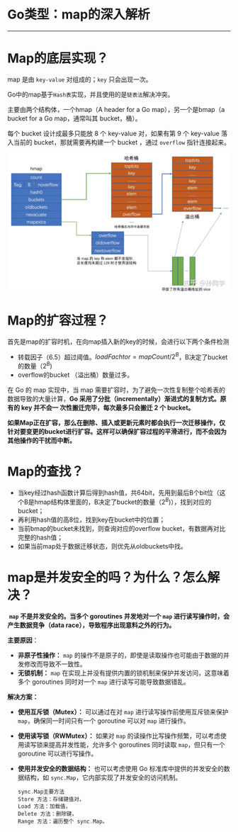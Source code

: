 # Go类型：map的深入解析

---

# Map的底层实现？

map 是由 `key-value` 对组成的；`key` 只会出现一次。

Go中的map基于`Hash表`实现，并且使用的是`链表法`解决冲突。

主要由两个结构体，一个hmap（A header for a Go map），另一个是bmap（a bucket for a Go map，通常叫其 bucket，桶）。

每个 bucket 设计成最多只能放 8 个 key-value 对，如果有第 9 个 key-value 落入当前的 bucket，那就需要再构建一个 bucket ，通过 `overflow` 指针连接起来。

![img](assets/v2-e0b9187cfc0dd066239b44df1f4594ba_r.jpg)

# Map的扩容过程？

​	首先是map的扩容时机，在向map插入新的key的时候，会进行以下两个条件检测

- 转载因子（6.5）超过阈值。$loadFachtor=mapCount / 2^B$，B决定了bucket的数量（$2^B$)
- overflow的bucket （溢出桶）数量过多。

在 Go 的 map 实现中，当 map 需要扩容时，为了避免一次性复制整个哈希表的数据导致的大量计算，**Go 采用了分批（incrementally）渐进式的复制方式。原有的 key 并不会一 次性搬迁完毕，每次最多只会搬迁 2 个 bucket。**

**如果Map正在扩容，那么在删除、插入或更新元素时都会执行一次迁移操作，仅针对要变更的bucket进行扩容。这样可以确保扩容过程的平滑进行，而不会因为其他操作的干扰而中断。**

# Map的查找？

- 当key经过hash函数计算后得到hash值，共64bit，先用到最后B个bit位（这个B是hmap结构体里面的，B决定了bucket的数量（$2^B$)），找到对应的bucket；
- 再利用hash值的高8位，找到key在bucket中的位置；
- 当前bmap的bucket未找到，则查询对应的overflow bucket，有数据再对比完整的hash值；
- 如果当前map处于数据迁移状态，则优先从oldbuckets中找。

# map是并发安全的吗？为什么？怎么解决？

​		**`map` 不是并发安全的。当多个 goroutines 并发地对一个 `map` 进行读写操作时，会产生数据竞争（data race），导致程序出现意料之外的行为。**

**主要原因**：

- **非原子性操作：** `map` 的操作不是原子的，即使是读取操作也可能由于数据的并发修改而导致不一致性。
- **无锁机制：** `map` 在实现上并没有提供内置的锁机制来保护并发访问，这意味着多个 goroutines 同时对一个 `map` 进行读写可能导致数据错乱。

**解决方案：**

- **使用互斥锁（Mutex）：** 可以通过在对 `map` 进行读写操作前使用互斥锁来保护 `map`，确保同一时间只有一个 goroutine 可以对 `map` 进行操作。

- **使用读写锁（RWMutex）：** 如果对 `map` 的读操作比写操作频繁，可以考虑使用读写锁来提高并发性能，允许多个 goroutines 同时读取 `map`，但只有一个 goroutine 可以进行写操作。

- **使用并发安全的数据结构：** 也可以考虑使用 Go 标准库中提供的并发安全的数据结构，如 `sync.Map`，它内部实现了并发安全的访问机制。

  ```go
  sync.Map主要方法
  Store 方法：存储键值对，
  Load 方法：加载值，
  Delete 方法：删除键，
  Range 方法：遍历整个 sync.Map。
  ```
